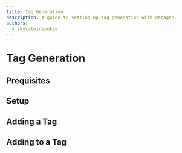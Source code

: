 ```yaml
---
title: Tag Generation
description: A guide to setting up tag generation with datagen.
authors:
  - skycatminepokie
---
```


# Tag Generation

## Prequisites

## Setup

## Adding a Tag

## Adding to a Tag
